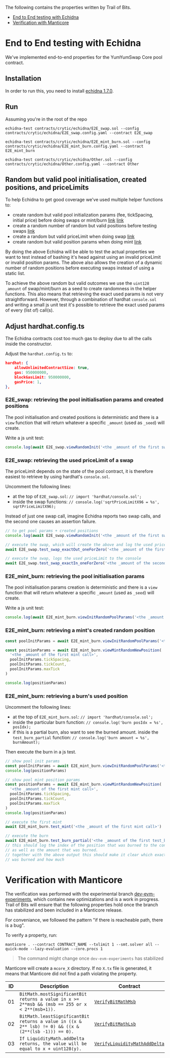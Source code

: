 The following contains the properties written by Trail of Bits.

- [End to End testing with Echidna](#end-to-end-testing-with-echidna)
- [Verification with Manticore](#verification-with-manticore)

# End to End testing with Echidna

We've implemented end-to-end properties for the YumYumSwap Core pool contract.

## Installation

In order to run this, you need to install [echidna 1.7.0](https://github.com/crytic/echidna/releases/tag/v1.7.0).

## Run

Assuming you're in the root of the repo

```
echidna-test contracts/crytic/echidna/E2E_swap.sol --config contracts/crytic/echidna/E2E_swap.config.yaml --contract E2E_swap

echidna-test contracts/crytic/echidna/E2E_mint_burn.sol --config contracts/crytic/echidna/E2E_mint_burn.config.yaml --contract E2E_mint_burn

echidna-test contracts/crytic/echidna/Other.sol --config contracts/crytic/echidna/Other.config.yaml --contract Other
```

## Random but valid pool initialisation, created positions, and priceLimits

To help Echidna to get good coverage we've used multiple helper functions to:

- create random but valid pool initialization params (fee, tickSpacing, initial price) before doing swaps or mint/burn [link](./E2E_mint_burn.sol#L303-L337) [link](./E2E_swap.sol#L196-L230)
- create a random number of random but valid positions before testing swaps [link](./E2E_swap.sol#L233-L283)
- create a random but valid priceLimit when doing swap [link](./E2E_swap.sol#L68-L80)
- create random but valid position params when doing mint [link](./E2E_mint_burn.sol#L102-L130)

By doing the above Echidna will be able to test the actual properties we want to test instead of bashing it's head against using an invalid priceLimit or invalid position params. The above also allows the creation of a dynamic number of random positions before executing swaps instead of using a static list.

To achieve the above random but valid outcomes we use the `uint128 _amount` of swap/mint/burn as a seed to create randomness in the helper functions. This also means that retrieving the exact used params is not very straightforward. However, through a combination of hardhat `console.sol` and writing a small js unit test it's possible to retrieve the exact used params of every (list of) call(s).

## Adjust hardhat.config.ts

The Echidna contracts cost too much gas to deploy due to all the calls inside the constructor.

Adjust the `hardhat.config.ts` to:

```json
hardhat: {
    allowUnlimitedContractSize: true,
    gas: 950000000,
    blockGasLimit: 950000000,
    gasPrice: 1,
},
```

### E2E_swap: retrieving the pool initialisation params and created positions

The pool initialisation and created positions is deterministic and there is a `view` function that will return whatever a specific `_amount` (used as `_seed`) will create.

Write a js unit test:

```js
console.log(await E2E_swap.viewRandomInit('<the _amount of the first swap call>'))
```

### E2E_swap: retrieving the used priceLimit of a swap

The priceLimit depends on the state of the pool contract, it is therefore easiest to retrieve by using hardhat's `console.sol`.

Uncomment the following lines:

- at the top of `E2E_swap.sol`: `// import 'hardhat/console.sol';`
- inside the swap functions: `// console.log('sqrtPriceLimitX96 = %s', sqrtPriceLimitX96); `

Instead of just one swap call, imagine Echidna reports two swap calls, and the second one causes an assertion failure.

```js
// to get pool params + created positions
console.log(await E2E_swap.viewRandomInit('<the _amount of the first swap call>'))

// execute the swap, which will create the above and log the used priceLimit to the console
await E2E_swap.test_swap_exactOut_oneForZero('<the _amount of the first swap call>')

// execute the swap, logs the used priceLimit to the console
await E2E_swap.test_swap_exactIn_oneForZero('<the _amount of the second swap call>')
```

### E2E_mint_burn: retrieving the pool initialisation params

The pool initialisation params creation is deterministic and there is a `view` function that will return whatever a specific `_amount` (used as `_seed`) will create.

Write a js unit test:

```js
console.log(await E2E_mint_burn.viewInitRandomPoolParams('<the _amount of the first mint call>'))
```

### E2E_mint_burn: retrieving a mint's created random position

```js
const poolInitParams = await E2E_mint_burn.viewInitRandomPoolParams('<the _amount of the first mint call>')

const positionParams = await E2E_mint_burn.viewMintRandomNewPosition(
  '<the _amount of the first mint call>',
  poolInitParams.tickSpacing,
  poolInitParams.tickCount,
  poolInitParams.maxTick
)

console.log(positionParams)
```

### E2E_mint_burn: retrieving a burn's used position

Uncomment the following lines:

- at the top of `E2E_mint_burn.sol`: `// import 'hardhat/console.sol';`
- inside the particular burn function: `// console.log('burn posIdx = %s', posIdx);`
- if this is a partial burn, also want to see the burned amount. inside the `test_burn_partial` function: `// console.log('burn amount = %s', burnAmount);`

Then execute the burn in a js test.

```js
// show pool init params
const poolInitParams = await E2E_mint_burn.viewInitRandomPoolParams('<the _amount of the first mint call>')
console.log(positionParams)

// show pool mint position params
const positionParams = await E2E_mint_burn.viewMintRandomNewPosition(
  '<the _amount of the first mint call>',
  poolInitParams.tickSpacing,
  poolInitParams.tickCount,
  poolInitParams.maxTick
)
console.log(positionParams)

// execute the first mint
await E2E_mint_burn.test_mint('<the _amount of the first mint call>')

// execute the burn
await E2E_mint_burn.test_burn_partial('<the _amount of the first test_burn_partial call>')
// this should log the index of the position that was burned to the console
// as well as the amount that was burned.
// together with the above output this should make it clear which exact position
// was burned and how much
```

# Verification with Manticore

The verification was performed with the experimental branch [dev-evm-experiments](https://github.com/trailofbits/manticore/tree/dev-evm-experiments), which contains new optimizations and is a work in progress. Trail of Bits will ensure that the following properties hold once the branch has stabilized and been included in a Manticore release.

For conveniance, we followed the pattern "if there is reacheable path, there is a bug".

To verify a property, run:

```
manticore . --contract CONTRACT_NAME --txlimit 1 --smt.solver all --quick-mode --lazy-evaluation --core.procs 1
```

> The command might change once `dev-evm-experiments` has stabilized

Manticore will create a `mcore_X` directory. If no `X.tx` file is generated, it means that Manticore did not find a path violating the property.

| ID  | Description                                                                                          | Contract                                                              | Status   |
| --- | ---------------------------------------------------------------------------------------------------- | --------------------------------------------------------------------- | -------- |
| 01  | `BitMath.mostSignificantBit returns a value in x >= 2**msb && (msb == 255 or x < 2**(msb+1)).`       | [`VerifyBitMathMsb`](./contracts/crytic/manticore/001.sol)            | Verified |
| 02  | `BitMath.leastSignificantBit returns a value in ((x & 2** lsb) != 0) && ((x & (2**(lsb -1))) == 0).` | [`VerifyBitMathLsb`](./contracts/crytic/manticore/002.sol)            | Verified |
| 03  | `If LiquidityMath.addDelta returns, the value will be equal to x + uint128(y).`                      | [`VerifyLiquidityMathAddDelta`](./contracts/crytic/manticore/003.sol) | Verified |
